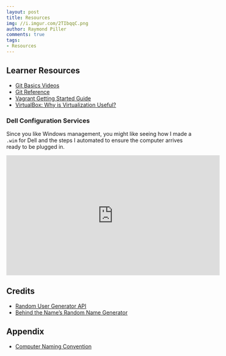 ```yaml
---
layout: post
title: Resources
img: //i.imgur.com/2TIbqqC.png
author: Raymond Piller
comments: true
tags:
- Resources
---
```

## Learner Resources

- [Git Basics Videos](https://git-scm.com/videos)
- [Git Reference](https://git-scm.com/docs)
- [Vagrant Getting Started Guide](https://www.vagrantup.com/intro/getting-started/index.html)
- [VirtualBox: Why is Virtualization Useful?](https://www.virtualbox.org/manual/ch01.html#idm26)

### Dell Configuration Services

Since you like Windows management, you might like seeing how I made a `.wim` for Dell and the steps I automated to ensure the computer arrives ready to be plugged in.

<iframe width="560" height="315" src="https://www.youtube.com/embed/kDpvRDINlMo" frameborder="0" allow="accelerometer; autoplay; encrypted-media; gyroscope; picture-in-picture" allowfullscreen></iframe>

## Credits

- [Random User Generator API](https://randomuser.me/)
- [Behind the Name’s Random Name Generator](https://www.behindthename.com/random)

## Appendix

- [Computer Naming Convention](/training/computer-naming-convention)